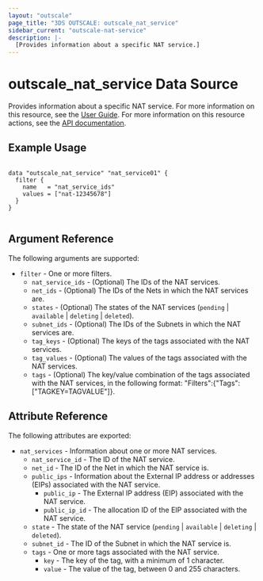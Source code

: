 ```yaml
---
layout: "outscale"
page_title: "3DS OUTSCALE: outscale_nat_service"
sidebar_current: "outscale-nat-service"
description: |-
  [Provides information about a specific NAT service.]
---
```


# outscale_nat_service Data Source

Provides information about a specific NAT service.
For more information on this resource, see the [User Guide](https://wiki.outscale.net/display/EN/About+NAT+Devices).
For more information on this resource actions, see the [API documentation](https://docs.outscale.com/api#3ds-outscale-api-natservice).

## Example Usage

```hcl

data "outscale_nat_service" "nat_service01" {
  filter {
    name   = "nat_service_ids"
    values = ["nat-12345678"]
  }
}


```

## Argument Reference

The following arguments are supported:

* `filter` - One or more filters.
  * `nat_service_ids` - (Optional) The IDs of the NAT services.
  * `net_ids` - (Optional) The IDs of the Nets in which the NAT services are.
  * `states` - (Optional) The states of the NAT services (`pending` \| `available` \| `deleting` \| `deleted`).
  * `subnet_ids` - (Optional) The IDs of the Subnets in which the NAT services are.
  * `tag_keys` - (Optional) The keys of the tags associated with the NAT services.
  * `tag_values` - (Optional) The values of the tags associated with the NAT services.
  * `tags` - (Optional) The key/value combination of the tags associated with the NAT services, in the following format: &quot;Filters&quot;:{&quot;Tags&quot;:[&quot;TAGKEY=TAGVALUE&quot;]}.

## Attribute Reference

The following attributes are exported:

* `nat_services` - Information about one or more NAT services.
  * `nat_service_id` - The ID of the NAT service.
  * `net_id` - The ID of the Net in which the NAT service is.
  * `public_ips` - Information about the External IP address or addresses (EIPs) associated with the NAT service.
      * `public_ip` - The External IP address (EIP) associated with the NAT service.
      * `public_ip_id` - The allocation ID of the EIP associated with the NAT service.
  * `state` - The state of the NAT service (`pending` \| `available` \| `deleting` \| `deleted`).
  * `subnet_id` - The ID of the Subnet in which the NAT service is.
  * `tags` - One or more tags associated with the NAT service.
      * `key` - The key of the tag, with a minimum of 1 character.
      * `value` - The value of the tag, between 0 and 255 characters.
